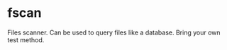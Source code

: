 fscan
=====

Files scanner. Can be used to query files like a database. Bring your own test method.
